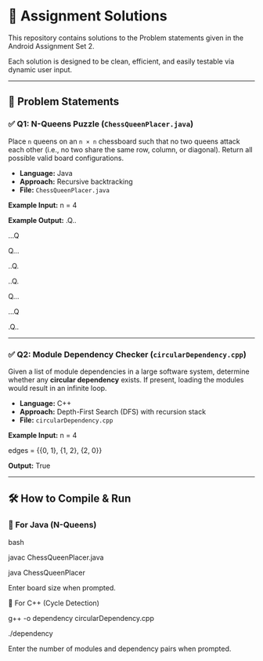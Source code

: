 # 🧠 Assignment Solutions

This repository contains solutions to the Problem statements given in the Android Assignment Set 2.

Each solution is designed to be clean, efficient, and easily testable via dynamic user input.

---

## 📌 Problem Statements

### ✅ Q1: N-Queens Puzzle (`ChessQueenPlacer.java`)
Place `n` queens on an `n × n` chessboard such that no two queens attack each other (i.e., no two share the same row, column, or diagonal). Return all possible valid board configurations.

- **Language:** Java  
- **Approach:** Recursive backtracking  
- **File:** `ChessQueenPlacer.java`

**Example Input:**
n = 4

**Example Output:**
.Q..

...Q

Q...

..Q.



..Q.

Q...

...Q

.Q..

---

### ✅ Q2: Module Dependency Checker (`circularDependency.cpp`)
Given a list of module dependencies in a large software system, determine whether any **circular dependency** exists. If present, loading the modules would result in an infinite loop.

- **Language:** C++  
- **Approach:** Depth-First Search (DFS) with recursion stack  
- **File:** `circularDependency.cpp`

**Example Input:**
n = 4

edges = {{0, 1}, {1, 2}, {2, 0}}

**Output:**
True

---

## 🛠️ How to Compile & Run

### 🔹 For Java (N-Queens)

bash

javac ChessQueenPlacer.java

java ChessQueenPlacer

Enter board size when prompted.

🔹 For C++ (Cycle Detection)

g++ -o dependency circularDependency.cpp

./dependency

Enter the number of modules and dependency pairs when prompted.


